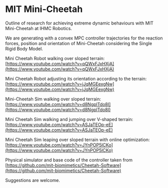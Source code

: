 # MIT Mini-Cheetah

Outline of research for achieving extreme dynamic behaviours with MIT Mini-Cheetah at IHMC Robotics.

We are generating with a convex MPC controller trajectories for the reaction forces, position and orientation of Mini-Cheetah considering the Single Rigid Body Model.

Mini Cheetah Robot walking over sloped terrain:
[https://www.youtube.com/watch?v=qQWxFJxHXjA](https://www.youtube.com/watch?v=qQWxFJxHXjA)

Mini Cheetah Robot adjusting its orientation according to the terrain:
[https://www.youtube.com/watch?v=jJqMGEexgNw](https://www.youtube.com/watch?v=jJqMGEexgNw)

Mini-Cheetah Sim walking over sloped terrain:
[https://www.youtube.com/watch?v=d8NgplTdo8I](https://www.youtube.com/watch?v=d8NgplTdo8I)

Mini Cheetah Sim walking and jumping over V-shaped terrain:
[https://www.youtube.com/watch?v=ASJaTEOp-eE](https://www.youtube.com/watch?v=ASJaTEOp-eE)

Mini Cheetah Sim leaping over sloped terrain with online optimization:
[https://www.youtube.com/watch?v=JYnPOP5lCKo](https://www.youtube.com/watch?v=JYnPOP5lCKo)

Physical simulator and base code of the controller taken from [https://github.com/mit-biomimetics/Cheetah-Software](https://github.com/mit-biomimetics/Cheetah-Software)

Suggestions are welcome.
